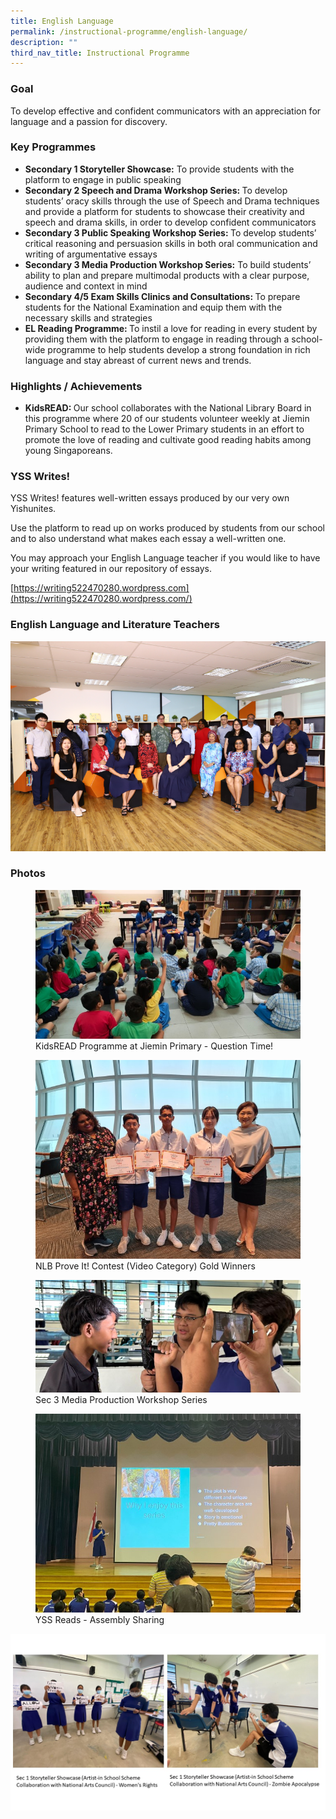 ```yaml
---
title: English Language
permalink: /instructional-programme/english-language/
description: ""
third_nav_title: Instructional Programme
---
```

### Goal

To develop effective and confident communicators with an appreciation for language and a passion for discovery.

### Key Programmes

* <b>Secondary 1 Storyteller Showcase:</b> To provide students with the platform to engage in public speaking
* <b>Secondary 2 Speech and Drama Workshop Series: </b>To develop students’ oracy skills through the use of Speech and Drama techniques and provide a platform for students to showcase their creativity and speech and drama skills, in order to develop confident communicators
* <b> Secondary 3 Public Speaking Workshop Series: </b>To develop students’ critical reasoning and persuasion skills in both oral communication and writing of argumentative essays
* <b>Secondary 3 Media Production Workshop Series:</b> To build students’ ability to plan and prepare multimodal products with a clear purpose, audience and context in mind
* <b>Secondary 4/5 Exam Skills Clinics and Consultations: </b>To prepare students for the National Examination and equip them with the necessary skills and strategies 
* <b>EL Reading Programme: </b>To instil a love for reading in every student by providing them with the platform to engage in reading through a school-wide programme to help students develop a strong foundation in rich language and stay abreast of current news and trends.

### Highlights / Achievements


* <b>KidsREAD: </b>Our school collaborates with the National Library Board in this programme where 20 of our students volunteer weekly at Jiemin Primary School to read to the Lower Primary students in an effort to promote the love of reading and cultivate good reading habits among young Singaporeans.

### YSS Writes!

YSS Writes! features well-written essays produced by our very own Yishunites. 

Use the platform to read up on works produced by students from our school and to also understand what makes each essay a well-written one. 

You may approach your English Language teacher if you would like to have your writing featured in our repository of essays.

[https://writing522470280.wordpress.com](https://writing522470280.wordpress.com/)

### English Language and Literature Teachers

![](/images/IP/English/2023/english%20department_2023.png)

### Photos

<figure><img src="/images/IP/English/2023/english-1.jpeg"><figcaption>KidsREAD Programme at Jiemin Primary - Question Time!</figcaption></figure>
<figure><img src="/images/IP/English/2023/english-2.jpg"><figcaption>NLB Prove It! Contest (Video Category) Gold Winners</figcaption></figure>
<figure><img src="/images/IP/English/2023/english-3.jpg"><figcaption>Sec 3 Media Production Workshop Series</figcaption></figure>
<figure><img src="/images/IP/English/2023/english-4.jpeg"><figcaption>YSS Reads - Assembly Sharing</figcaption></figure>

![](/images/IP/English/Slide2.jpg)